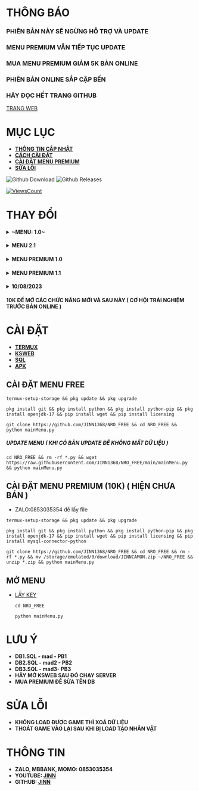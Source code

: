 # **THÔNG BÁO**
### **PHIÊN BẢN NÀY SẼ NGỪNG HỖ TRỢ VÀ UPDATE**
### **MENU PREMIUM VẪN TIẾP TỤC UPDATE**
### **MUA MENU PREMIUM GIẢM 5K BẢN ONLINE**

### **PHIÊN BẢN ONLINE SẮP CẬP BẾN**
### **HÃY ĐỌC HẾT TRANG GITHUB**
[TRANG WEB](https://jinn1368.github.io/JINN-PAGE)
# MỤC LỤC
- **[THÔNG TIN CẬP NHẬT](#CHANGELOG)**
- **[CÁCH CÀI ĐẶT](#SETUP)**
- **[CÀI ĐẶT MENU PREMIUM](#PREMIUM)**
- **[SỬA LỖI](#NOTE)**
<p>
  <img alt="Github Download" src="https://img.shields.io/github/downloads/JINN1368/NRO_FREE/total.svg?style=for-the-badge" />
  <img alt="Github Releases" src="https://img.shields.io/github/release/JINN1368/NRO_FREE.svg?style=for-the-badge"/>
</p>

[![ViewsCount](https://hits.dwyl.com/JINN1368/NRO_FREE.svg?style=flat-square&show=unique)](http://hits.dwyl.com/JINN1368/NRO_FREE)

# **THAY ĐỔI** <a name="CHANGELOG"></a>
#### <details><summary>~MENU: 1.0~</summary></details>
#### <details><summary>MENU 2.1</summary><ul><li>TỐI ƯU</details>
#### <details><summary>MENU PREMIUM 1.0</summary><ul><li>THÊM MỤC CHỈNH SỬA<li>TÙY CHỈNH: DATABASE, PORT, IP, TÊN SERVER, THỜI GIAN ĐĂNG NHẬP, EXP...<li>BUFF: TNSM, VÀNG, NGỌC<li>NHẢY NHIỆM VỤ<li>TỐI ƯU, SỬA VÀI LỖI
#### <details><summary>MENU PREMIUM 1.1</summary><ul><li>CÁC CHỨC NĂNG 1.0<li>TỐI ƯU<li>NÂNG CẤP GIAO DIỆN<li>~NHẬP KEY~<li>BUFF: SỨC ĐÁNH, HP, KI, GIÁP, CHÍ MẠNG, HỒNG NGỌC
#### <details><summary>10/08/2023</summary><ul><li>TỐI GIẢN<li>SỬA LỖI KEY KHÔNG HỢP LỆ<li>[HOT FIX] SỬA LỖI CHẠY SERVER

#### **10K ĐỂ MỞ CÁC CHỨC NĂNG MỚI VÀ SAU NÀY ( CƠ HỘI TRẢI NGHIỆM TRƯỚC BẢN ONLINE )**
# **CÀI ĐẶT** <a name="SETUP"/>
- **[TERMUX](https://github.com/termux/termux-app/releases/tag/v0.118.0)**
- **[KSWEB](https://web1s.info/lkDW4cDUpU)**
- **[SQL](https://web1s.io/7QSGqhbG31)**
- **[APK](https://github.com/JINN1368/NRO_FREE/releases/tag/APK)**
## **CÀI ĐẶT MENU FREE**
```
termux-setup-storage && pkg update && pkg upgrade
```
```
pkg install git && pkg install python && pkg install python-pip && pkg install openjdk-17 && pip install wget && pip install licensing
```
```
git clone https://github.com/JINN1368/NRO_FREE && cd NRO_FREE && python mainMenu.py
```
##### **UPDATE MENU ( KHI CÓ BẢN UPDATE ĐỂ KHÔNG MẤT DỮ LIỆU )**
```
cd NRO_FREE && rm -rf *.py && wget https://raw.githubusercontent.com/JINN1368/NRO_FREE/main/mainMenu.py && python mainMenu.py
```
## **CÀI ĐẶT MENU PREMIUM (10K) ( HIỆN CHƯA BÁN )**<a name="PREMIUM"/>
* ZALO:0853035354 để lấy file
```
termux-setup-storage && pkg update && pkg upgrade
```
```
pkg install git && pkg install python && pkg install python-pip && pkg install openjdk-17 && pip install wget && pip install licensing && pip install mysql-connector-python
```

```
git clone https://github.com/JINN1368/NRO_FREE && cd NRO_FREE && rm -rf *.py && mv /storage/emulated/0/download/JINNCAMON.zip ~/NRO_FREE && unzip *.zip && python mainMenu.py
```

## **MỞ MENU**
- [LẤY KEY](https://web1s.io/XYFEEYlNdu)
  ```
  cd NRO_FREE
  ```
  ```
  python mainMenu.py
  ```
# **LƯU Ý**
* **DB1.SQL - mad - PB1**
* **DB2.SQL - mad2 - PB2**
* **DB3.SQL - mad3- PB3**
* **HÃY MỞ KSWEB SAU ĐÓ CHẠY SERVER**
* **MUA PREMIUM ĐỂ SỬA TÊN DB**
# **SỬA LỖI** <a name="NOTE"/>
* **KHÔNG LOAD ĐƯỢC GAME THÌ XOÁ DỮ LIỆU**
* **THOÁT GAME VÀO LẠI SAU KHI BỊ LOAD TẠO NHÂN VẬT**
# THÔNG TIN 
* **ZALO, MBBANK, MOMO: 0853035354**
* **YOUTUBE: [JINN](https://www.youtube.com/@JINN1368)**
* **GITHUB: [JINN](GITHUB.COM/JINN1368)**
